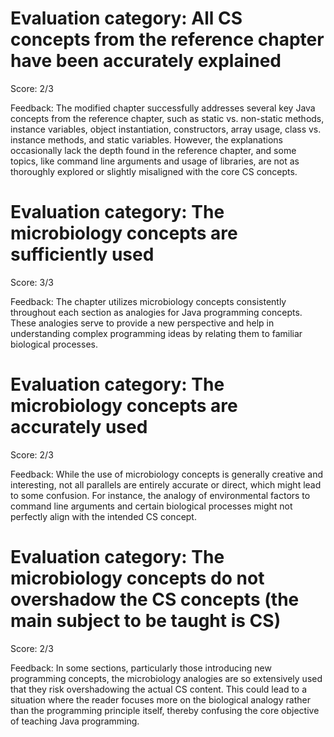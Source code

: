# Evaluation category: All CS concepts from the reference chapter have been accurately explained

Score: 2/3

Feedback: The modified chapter successfully addresses several key Java concepts from the reference chapter, such as static vs. non-static methods, instance variables, object instantiation, constructors, array usage, class vs. instance methods, and static variables. However, the explanations occasionally lack the depth found in the reference chapter, and some topics, like command line arguments and usage of libraries, are not as thoroughly explored or slightly misaligned with the core CS concepts.

# Evaluation category: The microbiology concepts are sufficiently used

Score: 3/3

Feedback: The chapter utilizes microbiology concepts consistently throughout each section as analogies for Java programming concepts. These analogies serve to provide a new perspective and help in understanding complex programming ideas by relating them to familiar biological processes.

# Evaluation category: The microbiology concepts are accurately used

Score: 2/3

Feedback: While the use of microbiology concepts is generally creative and interesting, not all parallels are entirely accurate or direct, which might lead to some confusion. For instance, the analogy of environmental factors to command line arguments and certain biological processes might not perfectly align with the intended CS concept.

# Evaluation category: The microbiology concepts do not overshadow the CS concepts (the main subject to be taught is CS)

Score: 2/3

Feedback: In some sections, particularly those introducing new programming concepts, the microbiology analogies are so extensively used that they risk overshadowing the actual CS content. This could lead to a situation where the reader focuses more on the biological analogy rather than the programming principle itself, thereby confusing the core objective of teaching Java programming.

